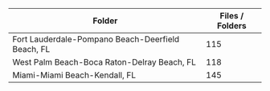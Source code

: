 | Folder                                            |   Files / Folders |
|---------------------------------------------------|-------------------|
| Fort Lauderdale-Pompano Beach-Deerfield Beach, FL |               115 |
| West Palm Beach-Boca Raton-Delray Beach, FL       |               118 |
| Miami-Miami Beach-Kendall, FL                     |               145 |
